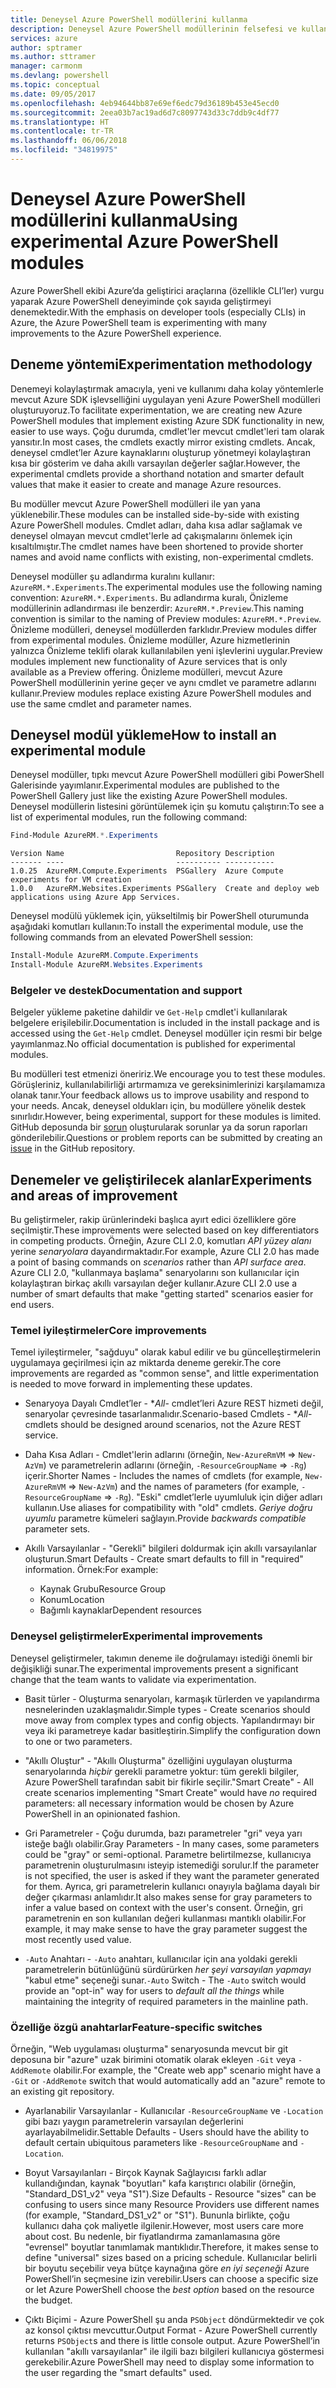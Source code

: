 ```yaml
---
title: Deneysel Azure PowerShell modüllerini kullanma
description: Deneysel Azure PowerShell modüllerinin felsefesi ve kullanımı hakkında bilgi edinin.
services: azure
author: sptramer
ms.author: sttramer
manager: carmonm
ms.devlang: powershell
ms.topic: conceptual
ms.date: 09/05/2017
ms.openlocfilehash: 4eb94644bb87e69ef6edc79d36189b453e45ecd0
ms.sourcegitcommit: 2eea03b7ac19ad6d7c8097743d33c7ddb9c4df77
ms.translationtype: HT
ms.contentlocale: tr-TR
ms.lasthandoff: 06/06/2018
ms.locfileid: "34819975"
---
```

# <a name="using-experimental-azure-powershell-modules"></a><span data-ttu-id="b71ec-103">Deneysel Azure PowerShell modüllerini kullanma</span><span class="sxs-lookup"><span data-stu-id="b71ec-103">Using experimental Azure PowerShell modules</span></span>

<span data-ttu-id="b71ec-104">Azure PowerShell ekibi Azure’da geliştirici araçlarına (özellikle CLI’ler) vurgu yaparak Azure PowerShell deneyiminde çok sayıda geliştirmeyi denemektedir.</span><span class="sxs-lookup"><span data-stu-id="b71ec-104">With the emphasis on developer tools (especially CLIs) in Azure, the Azure PowerShell team is experimenting with many improvements to the Azure PowerShell experience.</span></span>

## <a name="experimentation-methodology"></a><span data-ttu-id="b71ec-105">Deneme yöntemi</span><span class="sxs-lookup"><span data-stu-id="b71ec-105">Experimentation methodology</span></span>

<span data-ttu-id="b71ec-106">Denemeyi kolaylaştırmak amacıyla, yeni ve kullanımı daha kolay yöntemlerle mevcut Azure SDK işlevselliğini uygulayan yeni Azure PowerShell modülleri oluşturuyoruz.</span><span class="sxs-lookup"><span data-stu-id="b71ec-106">To facilitate experimentation, we are creating new Azure PowerShell modules that implement existing Azure SDK functionality in new, easier to use ways.</span></span> <span data-ttu-id="b71ec-107">Çoğu durumda, cmdlet'ler mevcut cmdlet'leri tam olarak yansıtır.</span><span class="sxs-lookup"><span data-stu-id="b71ec-107">In most cases, the cmdlets exactly mirror existing cmdlets.</span></span> <span data-ttu-id="b71ec-108">Ancak, deneysel cmdlet’ler Azure kaynaklarını oluşturup yönetmeyi kolaylaştıran kısa bir gösterim ve daha akıllı varsayılan değerler sağlar.</span><span class="sxs-lookup"><span data-stu-id="b71ec-108">However, the experimental cmdlets provide a shorthand notation and smarter default values that make it easier to create and manage Azure resources.</span></span>

<span data-ttu-id="b71ec-109">Bu modüller mevcut Azure PowerShell modülleri ile yan yana yüklenebilir.</span><span class="sxs-lookup"><span data-stu-id="b71ec-109">These modules can be installed side-by-side with existing Azure PowerShell modules.</span></span> <span data-ttu-id="b71ec-110">Cmdlet adları, daha kısa adlar sağlamak ve deneysel olmayan mevcut cmdlet'lerle ad çakışmalarını önlemek için kısaltılmıştır.</span><span class="sxs-lookup"><span data-stu-id="b71ec-110">The cmdlet names have been shortened to provide shorter names and avoid name conflicts with existing, non-experimental cmdlets.</span></span>

<span data-ttu-id="b71ec-111">Deneysel modüller şu adlandırma kuralını kullanır: `AzureRM.*.Experiments`.</span><span class="sxs-lookup"><span data-stu-id="b71ec-111">The experimental modules use the following naming convention: `AzureRM.*.Experiments`.</span></span> <span data-ttu-id="b71ec-112">Bu adlandırma kuralı, Önizleme modüllerinin adlandırması ile benzerdir: `AzureRM.*.Preview`.</span><span class="sxs-lookup"><span data-stu-id="b71ec-112">This naming convention is similar to the naming of Preview modules: `AzureRM.*.Preview`.</span></span> <span data-ttu-id="b71ec-113">Önizleme modülleri, deneysel modüllerden farklıdır.</span><span class="sxs-lookup"><span data-stu-id="b71ec-113">Preview modules differ from experimental modules.</span></span> <span data-ttu-id="b71ec-114">Önizleme modüller, Azure hizmetlerinin yalnızca Önizleme teklifi olarak kullanılabilen yeni işlevlerini uygular.</span><span class="sxs-lookup"><span data-stu-id="b71ec-114">Preview modules implement new functionality of Azure services that is only available as a Preview offering.</span></span> <span data-ttu-id="b71ec-115">Önizleme modülleri, mevcut Azure PowerShell modüllerinin yerine geçer ve aynı cmdlet ve parametre adlarını kullanır.</span><span class="sxs-lookup"><span data-stu-id="b71ec-115">Preview modules replace existing Azure PowerShell modules and use the same cmdlet and parameter names.</span></span>

## <a name="how-to-install-an-experimental-module"></a><span data-ttu-id="b71ec-116">Deneysel modül yükleme</span><span class="sxs-lookup"><span data-stu-id="b71ec-116">How to install an experimental module</span></span>

<span data-ttu-id="b71ec-117">Deneysel modüller, tıpkı mevcut Azure PowerShell modülleri gibi PowerShell Galerisinde yayımlanır.</span><span class="sxs-lookup"><span data-stu-id="b71ec-117">Experimental modules are published to the PowerShell Gallery just like the existing Azure PowerShell modules.</span></span> <span data-ttu-id="b71ec-118">Deneysel modüllerin listesini görüntülemek için şu komutu çalıştırın:</span><span class="sxs-lookup"><span data-stu-id="b71ec-118">To see a list of experimental modules, run the following command:</span></span>

```powershell
Find-Module AzureRM.*.Experiments
```

```Output
Version Name                         Repository Description
------- ----                         ---------- -----------
1.0.25  AzureRM.Compute.Experiments  PSGallery  Azure Compute experiments for VM creation
1.0.0   AzureRM.Websites.Experiments PSGallery  Create and deploy web applications using Azure App Services.
```

<span data-ttu-id="b71ec-119">Deneysel modülü yüklemek için, yükseltilmiş bir PowerShell oturumunda aşağıdaki komutları kullanın:</span><span class="sxs-lookup"><span data-stu-id="b71ec-119">To install the experimental module, use the following commands from an elevated PowerShell session:</span></span>

```powershell
Install-Module AzureRM.Compute.Experiments
Install-Module AzureRM.Websites.Experiments
```

### <a name="documentation-and-support"></a><span data-ttu-id="b71ec-120">Belgeler ve destek</span><span class="sxs-lookup"><span data-stu-id="b71ec-120">Documentation and support</span></span>

<span data-ttu-id="b71ec-121">Belgeler yükleme paketine dahildir ve `Get-Help` cmdlet'i kullanılarak belgelere erişilebilir.</span><span class="sxs-lookup"><span data-stu-id="b71ec-121">Documentation is included in the install package and is accessed using the `Get-Help` cmdlet.</span></span> <span data-ttu-id="b71ec-122">Deneysel modüller için resmi bir belge yayımlanmaz.</span><span class="sxs-lookup"><span data-stu-id="b71ec-122">No official documentation is published for experimental modules.</span></span>

<span data-ttu-id="b71ec-123">Bu modülleri test etmenizi öneririz.</span><span class="sxs-lookup"><span data-stu-id="b71ec-123">We encourage you to test these modules.</span></span> <span data-ttu-id="b71ec-124">Görüşleriniz, kullanılabilirliği artırmamıza ve gereksinimlerinizi karşılamamıza olanak tanır.</span><span class="sxs-lookup"><span data-stu-id="b71ec-124">Your feedback allows us to improve usability and respond to your needs.</span></span> <span data-ttu-id="b71ec-125">Ancak, deneysel oldukları için, bu modüllere yönelik destek sınırlıdır.</span><span class="sxs-lookup"><span data-stu-id="b71ec-125">However, being experimental, support for these modules is limited.</span></span> <span data-ttu-id="b71ec-126">GitHub deposunda bir [sorun](https://github.com/Azure/azure-powershell/issues) oluşturularak sorunlar ya da sorun raporları gönderilebilir.</span><span class="sxs-lookup"><span data-stu-id="b71ec-126">Questions or problem reports can be submitted by creating an [issue](https://github.com/Azure/azure-powershell/issues) in the GitHub repository.</span></span>

## <a name="experiments-and-areas-of-improvement"></a><span data-ttu-id="b71ec-127">Denemeler ve geliştirilecek alanlar</span><span class="sxs-lookup"><span data-stu-id="b71ec-127">Experiments and areas of improvement</span></span>

<span data-ttu-id="b71ec-128">Bu geliştirmeler, rakip ürünlerindeki başlıca ayırt edici özelliklere göre seçilmiştir.</span><span class="sxs-lookup"><span data-stu-id="b71ec-128">These improvements were selected based on key differentiators in competing products.</span></span> <span data-ttu-id="b71ec-129">Örneğin, Azure CLI 2.0, komutları _API yüzey alanı_ yerine _senaryolara_ dayandırmaktadır.</span><span class="sxs-lookup"><span data-stu-id="b71ec-129">For example, Azure CLI 2.0 has made a point of basing commands on _scenarios_ rather than _API surface area_.</span></span>
<span data-ttu-id="b71ec-130">Azure CLI 2.0, "kullanmaya başlama" senaryolarını son kullanıcılar için kolaylaştıran birkaç akıllı varsayılan değer kullanır.</span><span class="sxs-lookup"><span data-stu-id="b71ec-130">Azure CLI 2.0 use a number of smart defaults that make "getting started" scenarios easier for end users.</span></span>

### <a name="core-improvements"></a><span data-ttu-id="b71ec-131">Temel iyileştirmeler</span><span class="sxs-lookup"><span data-stu-id="b71ec-131">Core improvements</span></span>

<span data-ttu-id="b71ec-132">Temel iyileştirmeler, "sağduyu" olarak kabul edilir ve bu güncelleştirmelerin uygulamaya geçirilmesi için az miktarda deneme gerekir.</span><span class="sxs-lookup"><span data-stu-id="b71ec-132">The core improvements are regarded as "common sense", and little experimentation is needed to move forward in implementing these updates.</span></span>

- <span data-ttu-id="b71ec-133">Senaryoya Dayalı Cmdlet’ler - \**All*- cmdlet’leri Azure REST hizmeti değil, senaryolar çevresinde tasarlanmalıdır.</span><span class="sxs-lookup"><span data-stu-id="b71ec-133">Scenario-based Cmdlets - \**All*- cmdlets should be designed around scenarios, not the Azure REST service.</span></span>

- <span data-ttu-id="b71ec-134">Daha Kısa Adları - Cmdlet'lerin adlarını (örneğin, `New-AzureRmVM` => `New-AzVm`) ve parametrelerin adlarını (örneğin, `-ResourceGroupName` => `-Rg`) içerir.</span><span class="sxs-lookup"><span data-stu-id="b71ec-134">Shorter Names - Includes the names of cmdlets (for example, `New-AzureRmVM` => `New-AzVm`) and the names of parameters (for example, `-ResourceGroupName` => `-Rg`).</span></span> <span data-ttu-id="b71ec-135">"Eski" cmdlet’lerle uyumluluk için diğer adları kullanın.</span><span class="sxs-lookup"><span data-stu-id="b71ec-135">Use aliases for compatibility with "old" cmdlets.</span></span> <span data-ttu-id="b71ec-136">_Geriye doğru uyumlu_ parametre kümeleri sağlayın.</span><span class="sxs-lookup"><span data-stu-id="b71ec-136">Provide _backwards compatible_ parameter sets.</span></span>

- <span data-ttu-id="b71ec-137">Akıllı Varsayılanlar - "Gerekli" bilgileri doldurmak için akıllı varsayılanlar oluşturun.</span><span class="sxs-lookup"><span data-stu-id="b71ec-137">Smart Defaults - Create smart defaults to fill in "required" information.</span></span> <span data-ttu-id="b71ec-138">Örnek:</span><span class="sxs-lookup"><span data-stu-id="b71ec-138">For example:</span></span>
  - <span data-ttu-id="b71ec-139">Kaynak Grubu</span><span class="sxs-lookup"><span data-stu-id="b71ec-139">Resource Group</span></span>
  - <span data-ttu-id="b71ec-140">Konum</span><span class="sxs-lookup"><span data-stu-id="b71ec-140">Location</span></span>
  - <span data-ttu-id="b71ec-141">Bağımlı kaynaklar</span><span class="sxs-lookup"><span data-stu-id="b71ec-141">Dependent resources</span></span>

### <a name="experimental-improvements"></a><span data-ttu-id="b71ec-142">Deneysel geliştirmeler</span><span class="sxs-lookup"><span data-stu-id="b71ec-142">Experimental improvements</span></span>

<span data-ttu-id="b71ec-143">Deneysel geliştirmeler, takımın deneme ile doğrulamayı istediği önemli bir değişikliği sunar.</span><span class="sxs-lookup"><span data-stu-id="b71ec-143">The experimental improvements present a significant change that the team wants to validate via experimentation.</span></span>

- <span data-ttu-id="b71ec-144">Basit türler - Oluşturma senaryoları, karmaşık türlerden ve yapılandırma nesnelerinden uzaklaşmalıdır.</span><span class="sxs-lookup"><span data-stu-id="b71ec-144">Simple types - Create scenarios should move away from complex types and config objects.</span></span> <span data-ttu-id="b71ec-145">Yapılandırmayı bir veya iki parametreye kadar basitleştirin.</span><span class="sxs-lookup"><span data-stu-id="b71ec-145">Simplify the configuration down to one or two parameters.</span></span>

- <span data-ttu-id="b71ec-146">"Akıllı Oluştur" - "Akıllı Oluşturma" özelliğini uygulayan oluşturma senaryolarında _hiçbir_ gerekli parametre yoktur: tüm gerekli bilgiler, Azure PowerShell tarafından sabit bir fikirle seçilir.</span><span class="sxs-lookup"><span data-stu-id="b71ec-146">"Smart Create" - All create scenarios implementing "Smart Create" would have _no_ required parameters: all necessary information would be chosen by Azure PowerShell in an opinionated fashion.</span></span>

- <span data-ttu-id="b71ec-147">Gri Parametreler - Çoğu durumda, bazı parametreler "gri" veya yarı isteğe bağlı olabilir.</span><span class="sxs-lookup"><span data-stu-id="b71ec-147">Gray Parameters - In many cases, some parameters could be "gray" or semi-optional.</span></span> <span data-ttu-id="b71ec-148">Parametre belirtilmezse, kullanıcıya parametrenin oluşturulmasını isteyip istemediği sorulur.</span><span class="sxs-lookup"><span data-stu-id="b71ec-148">If the parameter is not specified, the user is asked if they want the parameter generated for them.</span></span> <span data-ttu-id="b71ec-149">Ayrıca, gri parametrelerin kullanıcı onayıyla bağlama dayalı bir değer çıkarması anlamlıdır.</span><span class="sxs-lookup"><span data-stu-id="b71ec-149">It also makes sense for gray parameters to infer a value based on context with the user's consent.</span></span>
  <span data-ttu-id="b71ec-150">Örneğin, gri parametrenin en son kullanılan değeri kullanması mantıklı olabilir.</span><span class="sxs-lookup"><span data-stu-id="b71ec-150">For example, it may make sense to have the gray parameter suggest the most recently used value.</span></span>

- <span data-ttu-id="b71ec-151">`-Auto` Anahtarı - `-Auto` anahtarı, kullanıcılar için ana yoldaki gerekli parametrelerin bütünlüğünü sürdürürken _her şeyi varsayılan yapmayı_ "kabul etme" seçeneği sunar.</span><span class="sxs-lookup"><span data-stu-id="b71ec-151">`-Auto` Switch - The `-Auto` switch would provide an "opt-in" way for users to _default all the things_ while maintaining the integrity of required parameters in the mainline path.</span></span>

### <a name="feature-specific-switches"></a><span data-ttu-id="b71ec-152">Özelliğe özgü anahtarlar</span><span class="sxs-lookup"><span data-stu-id="b71ec-152">Feature-specific switches</span></span>

<span data-ttu-id="b71ec-153">Örneğin, "Web uygulaması oluşturma" senaryosunda mevcut bir git deposuna bir "azure" uzak birimini otomatik olarak ekleyen `-Git` veya `-AddRemote` olabilir.</span><span class="sxs-lookup"><span data-stu-id="b71ec-153">For example, the "Create web app" scenario might have a `-Git` or `-AddRemote` switch that would automatically add an "azure" remote to an existing git repository.</span></span>

- <span data-ttu-id="b71ec-154">Ayarlanabilir Varsayılanlar - Kullanıcılar `-ResourceGroupName` ve `-Location` gibi bazı yaygın parametrelerin varsayılan değerlerini ayarlayabilmelidir.</span><span class="sxs-lookup"><span data-stu-id="b71ec-154">Settable Defaults - Users should have the ability to default certain ubiquitous parameters like `-ResourceGroupName` and `-Location`.</span></span>

- <span data-ttu-id="b71ec-155">Boyut Varsayılanları - Birçok Kaynak Sağlayıcısı farklı adlar kullandığından, kaynak "boyutları" kafa karıştırıcı olabilir (örneğin, "Standard\_DS1\_v2" veya "S1").</span><span class="sxs-lookup"><span data-stu-id="b71ec-155">Size Defaults - Resource "sizes" can be confusing to users since many Resource Providers use different names (for example, "Standard\_DS1\_v2" or "S1").</span></span> <span data-ttu-id="b71ec-156">Bununla birlikte, çoğu kullanıcı daha çok maliyetle ilgilenir.</span><span class="sxs-lookup"><span data-stu-id="b71ec-156">However, most users care more about cost.</span></span> <span data-ttu-id="b71ec-157">Bu nedenle, bir fiyatlandırma zamanlamasına göre "evrensel" boyutlar tanımlamak mantıklıdır.</span><span class="sxs-lookup"><span data-stu-id="b71ec-157">Therefore, it makes sense to define "universal" sizes based on a pricing schedule.</span></span> <span data-ttu-id="b71ec-158">Kullanıcılar belirli bir boyutu seçebilir veya bütçe kaynağına göre _en iyi seçeneği_ Azure PowerShell’in seçmesine izin verebilir.</span><span class="sxs-lookup"><span data-stu-id="b71ec-158">Users can choose a specific size or let Azure PowerShell choose the _best option_ based on the resource the budget.</span></span>

- <span data-ttu-id="b71ec-159">Çıktı Biçimi - Azure PowerShell şu anda `PSObject` döndürmektedir ve çok az konsol çıktısı mevcuttur.</span><span class="sxs-lookup"><span data-stu-id="b71ec-159">Output Format - Azure PowerShell currently returns `PSObject`s and there is little console output.</span></span> <span data-ttu-id="b71ec-160">Azure PowerShell’in kullanılan "akıllı varsayılanlar" ile ilgili bazı bilgileri kullanıcıya göstermesi gerekebilir.</span><span class="sxs-lookup"><span data-stu-id="b71ec-160">Azure PowerShell may need to display some information to the user regarding the "smart defaults" used.</span></span>
